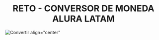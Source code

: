 <h1 align="center">RETO - CONVERSOR DE MONEDA ALURA LATAM</h1>

![Convertir align="center"](https://github.com/jeffkamsteeg/ConversorDeMonedas/assets/61770279/c7b2c9f3-fc36-4efa-aaef-43f49c285b8a)
